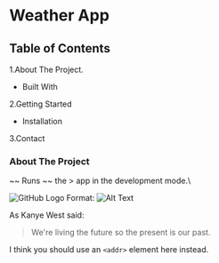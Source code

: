 # Weather App



## Table of Contents

1.About The Project.

 -  Built With
 
2.Getting Started

 -  Installation
 
3.Contact

### About The Project

~~ Runs ~~ the > app in the development mode.\


![GitHub Logo](/images/logo.png)
Format: ![Alt Text](url)


As Kanye West said:

> We're living the future so
> the present is our past.
> 

I think you should use an
`<addr>` element here instead.
